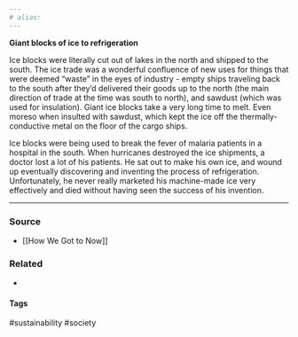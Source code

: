 ```yaml
---
# alias:
---
```


**Giant blocks of ice to refrigeration**

Ice blocks were literally cut out of lakes in the north and shipped to the south. The ice trade was a wonderful confluence of new uses for things that were deemed “waste” in the eyes of industry - empty ships traveling back to the south after they’d delivered their goods up to the north (the main direction of trade at the time was south to north), and sawdust (which was used for insulation). Giant ice blocks take a very long time to melt. Even moreso when insulted with sawdust, which kept the ice off the thermally-conductive metal on the floor of the cargo ships.

Ice blocks were being used to break the fever of malaria patients in a hospital in the south. When hurricanes destroyed the ice shipments, a doctor lost a lot of his patients. He sat out to make his own ice, and wound up eventually discovering and inventing the process of refrigeration. Unfortunately, he never really marketed his machine-made ice very effectively and died without having seen the success of his invention.

---
### Source
- [[How We Got to Now]]

### Related
- 

#### Tags
#sustainability #society 